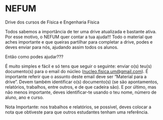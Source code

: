 # NEFUM
Drive dos cursos de Física e Engenharia Física

Todos sabemos a importância de ter uma drive atualizada e bastante ativa. Por esse motivo, o NEFUM quer contar a tua ajuda!!! 
Todo o material que aches importante e que queiras partilhar para completar a drive, podes e deves enviar para nós, ajudando assim todos os alunos.

Então como podes ajudar???

É muito simples e fácil e só tens que seguir o seguinte: enviar o(s) teu(s) documento(s) para o email do núcleo (nucleo.fisica.um@gmail.com). 
É importante referir que o assunto deste email deve ser “Material para a drive”. 
Devem também identificar o(s) documento(s) (se são apontamentos, relatórios, trabalhos, entre outros, e de que cadeira são).
E por último, mas não menos importante, deves identificar-te usando o teu nome, número de aluno, ano e curso.

Nota Importante: nos trabalhos e relatórios, se possível, deves colocar a nota que obtiveste para que outros estudantes tenham uma referência.
